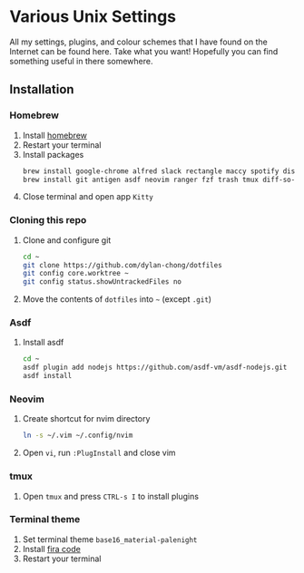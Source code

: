 # Various Unix Settings

All my settings, plugins, and colour schemes that I have found on the Internet
can be found here. Take what you want! Hopefully you can find something useful
in there somewhere.

## Installation

### Homebrew

1. Install [homebrew](https://brew.sh)
1. Restart your terminal
1. Install packages
    ```bash
    brew install google-chrome alfred slack rectangle maccy spotify discord
    brew install git antigen asdf neovim ranger fzf trash tmux diff-so-fancy reattach-to-user-namespace bat
    ```
1. Close terminal and open app `Kitty`

### Cloning this repo

1. Clone and configure git
    ```bash
    cd ~
    git clone https://github.com/dylan-chong/dotfiles
    git config core.worktree ~
    git config status.showUntrackedFiles no
    ```
1. Move the contents of `dotfiles` into `~` (except `.git`)

### Asdf

1. Install asdf
    ```bash
    cd ~
    asdf plugin add nodejs https://github.com/asdf-vm/asdf-nodejs.git
    asdf install
    ```

### Neovim

1. Create shortcut for nvim directory
    ```bash
    ln -s ~/.vim ~/.config/nvim
    ```
1. Open `vi`, run `:PlugInstall` and close vim

### tmux

1. Open `tmux` and press `CTRL-s I` to install plugins

### Terminal theme

1. Set terminal theme `base16_material-palenight`
1. Install [fira code](https://github.com/tonsky/FiraCode/wiki/Installing)
1. Restart your terminal
